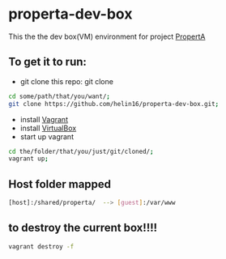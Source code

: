 # properta-dev-box
This the the dev box(VM) environment for project [PropertA](https://github.com/helin16/properta/)

## To get it to run:
* git clone this repo: git clone 
```Bash
cd some/path/that/you/want/;
git clone https://github.com/helin16/properta-dev-box.git;
```
* install [Vagrant](https://www.vagrantup.com/downloads.html)
* install [VirtualBox](https://www.virtualbox.org/wiki/Downloads)
* start up vagrant
```Bash
cd the/folder/that/you/just/git/cloned/;
vagrant up;
```

## Host folder mapped
```Bash
[host]:/shared/properta/  --> [guest]:/var/www 
```

## to destroy the current box!!!!
```Bash
vagrant destroy -f
```